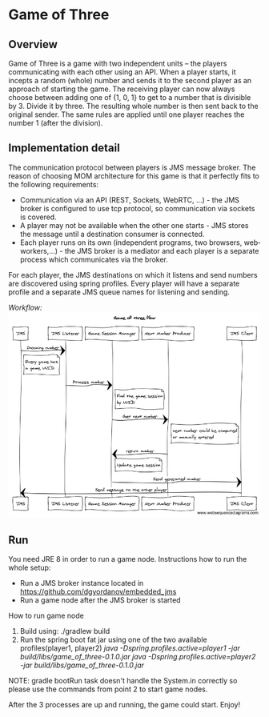 # Game of Three

## Overview
Game of Three is a game with two independent units – the players communicating with each other using an API.
When a player starts, it incepts a random (whole) number and sends it to the second player as an approach of starting the game. The receiving player can now always choose between adding one of​ {­1, 0, 1} ​to get to a number that is divisible by​ 3. Divide it by three. The resulting whole number is then sent back to the original sender. The same rules are applied until one player reaches the number​ 1 (after the division).

## Implementation detail
The communication protocol between players is JMS message broker. The reason of choosing MOM architecture for this game is that it perfectly fits to the following requirements:

- Communication via an API (REST, Sockets, WebRTC, ...) - the JMS broker is configured to use tcp protocol, so communication via sockets is covered.
- A player may not be available when the other one starts - JMS stores the message until a destination consumer is connected.
- Each player runs on its own (independent programs, two browsers, web‐workers,...) - the JMS broker is a mediator and each player is a separate process which communicates via the broker.

For each player, the JMS destinations on which it listens and send numbers are discovered using spring profiles. Every player will have a separate profile and a separate JMS queue names for listening and sending.

*Workflow:*
![alt tag](https://github.com/dgyordanov/game_of_three/blob/master/Game%20of%20three%20flow.png)

## Run
You need JRE 8 in order to run a game node.
Instructions how to run the whole setup:
- Run a JMS broker instance located in https://github.com/dgyordanov/embedded_jms
- Run a game node after the JMS broker is started

How to run game node  
1. Build using: ./gradlew build
2. Run the spring boot fat jar using one of the two available profiles(player1, player2)
*java -Dspring.profiles.active=player1 -jar build/libs/game_of_three-0.1.0.jar*
*java -Dspring.profiles.active=player2 -jar build/libs/game_of_three-0.1.0.jar*

NOTE: gradle bootRun task doesn't handle the System.in correctly so please use the commands from point 2 to start game nodes.


After the 3 processes are up and running, the game could start. Enjoy!



